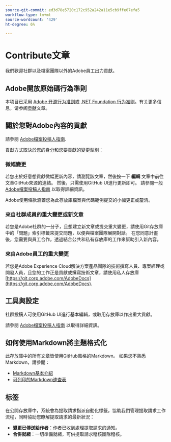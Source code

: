 ```yaml
---
source-git-commit: ed3d78e5720c172c952a242a11e5cb9ffe07efa5
workflow-type: tm+mt
source-wordcount: '429'
ht-degree: 6%

---
```

# Contribute文章

我們歡迎社群以及檔案團隊以外的Adobe員工出力貢獻。

## Adobe開放原始碼行為準則

本项目已采用 [Adobe 开源行为准则](code-of-conduct.md)或 [.NET Foundation 行为准则](https://dotnetfoundation.org/code-of-conduct)。有关更多信息，请参阅[贡献](contributing.md)文章。

## 關於您對Adobe內容的貢獻

請參閱 [Adobe檔案投稿人指南](https://experienceleague.adobe.com/docs/contributor/contributor-guide/introduction.html).

貢獻方式取決於您的身分和您要貢獻的變更型別：

### 微幅變更

若您出於好意想貢獻微幅更新內容，請瀏覽該文章，然後按一下 **編輯** 文章中前往文章GitHub來源的連結。 然後，只需使用GitHub UI進行更新即可。 請參閱一般 [Adobe檔案投稿人指南](https://experienceleague.adobe.com/docs/contributor/contributor-guide/introduction.html) 以取得詳細資訊。

Adobe使用條款涵蓋您為此存放庫檔案與代碼範例提交的小幅更正或釐清。

### 來自社群成員的重大變更或新文章

若您是Adobe社群的一分子，且想建立新文章或提交重大變更，請使用Git存放庫中的「問題」索引標籤來提交問題，以便與檔案團隊展開對話。 在您同意計畫後，您需要與員工合作，透過結合公共和私有存放庫的工作來幫助引入新內容。

<!--
If you submit a pull request with significant changes to documentation and code examples, you'll see a message in the pull request asking you to submit an online contribution license agreement (CLA). We need you to complete the online form before we can review your pull request.
-->

### 來自Adobe員工的重大變更

若您是Adobe Experience Cloud解決方案產品團隊的技術撰寫人員、專案經理或開發人員，且您的工作正是貢獻或撰寫技術文章，請使用私人存放庫 [https://git.corp.adobe.com/AdobeDocs](https://git.corp.adobe.com/AdobeDocs). <!--Employees from other parts of the Adobe world should use the public repo for minor updates.-->

## 工具與設定

社群投稿人可使用GitHub UI進行基本編輯，或取用存放庫以作出重大貢獻。

請參閱 [Adobe檔案投稿人指南](https://experienceleague.adobe.com/docs/contributor/contributor-guide/introduction.html) 以取得詳細資訊。

## 如何使用Markdown將主題格式化

此存放庫中的所有文章皆使用GitHub風格的Markdown。 如果您不熟悉Markdown，請參閱：

* [Markdown基本介紹](https://help.github.com/articles/markdown-basics/)
* [可列印的Markdown速查表](https://guides.github.com/pdfs/markdown-cheatsheet-online.pdf)

## 标签

在公開存放庫中，系統會為提取請求指派自動化標籤，協助我們管理提取請求工作流程，同時協助您瞭解提取請求的最新狀況：

* **變更已傳送給作者**：作者已收到處理提取請求的通知。
* **合併就緒**：一切準備就緒，可供提取請求稽核團隊稽核。


